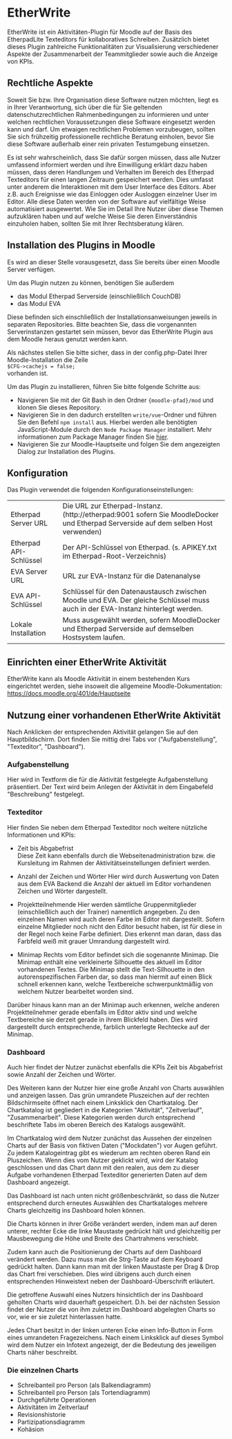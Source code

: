 # EtherWrite
EtherWrite ist ein Aktivitäten-Plugin für Moodle auf der Basis des EtherpadLite Texteditors für kollaboratives Schreiben. Zusätzlich bietet dieses Plugin zahlreiche Funktionalitäten zur Visualisierung verschiedener Aspekte der Zusammenarbeit der Teammitglieder sowie auch die Anzeige von KPIs.  

## Rechtliche Aspekte

Soweit Sie bzw. Ihre Organisation diese Software nutzen möchten, liegt es in Ihrer Verantwortung, sich über die für Sie geltenden datenschutzrechtlichen Rahmenbedingungen zu informieren und unter welchen rechtlichen Voraussetzungen diese Software eingesetzt werden kann und darf. Um etwaigen rechtlichen Problemen vorzubeugen, sollten Sie sich frühzeitig professionelle rechtliche Beratung einholen, bevor Sie diese Software außerhalb einer rein privaten Testumgebung einsetzen.  

Es ist sehr wahrscheinlich, dass Sie dafür sorgen müssen, dass alle Nutzer umfassend informiert werden und ihre Einwilligung erklärt dazu haben müssen, dass deren Handlungen und Verhalten im Bereich des Etherpad Texteditors für einen langen Zeitraum gespeichert werden. Dies umfasst unter anderem die Interaktionen mit dem User Interface des Editors. Aber z.B. auch Ereignisse wie das Einloggen oder Ausloggen einzelner User im Editor. Alle diese Daten werden von der Software auf vielfältige Weise automatisiert ausgewertet. Wie Sie im Detail Ihre Nutzer über diese Themen aufzuklären haben und auf welche Weise Sie deren Einverständnis einzuholen haben, sollten Sie mit Ihrer Rechtsberatung klären. 



## Installation des Plugins in Moodle
Es wird an dieser Stelle vorausgesetzt, dass Sie bereits über einen Moodle Server verfügen. 

Um das Plugin nutzen zu können, benötigen Sie außerdem 

* das Modul Etherpad Serverside (einschließlich CouchDB)
* das Modul EVA

Diese befinden sich einschließlich der Installationsanweisungen jeweils in separaten Repositories. Bitte beachten Sie, dass die vorgenannten Serverinstanzen gestartet sein müssen, bevor das EtherWrite Plugin aus dem Moodle heraus genutzt werden kann. 

Als nächstes stellen Sie bitte sicher, dass in der config.php-Datei Ihrer Moodle-Installation die Zeile  
`$CFG->cachejs = false;`  
vorhanden ist. 

Um das Plugin zu installieren, führen Sie bitte folgende Schritte aus:
* Navigieren Sie mit der Git Bash in den Ordner `{moodle-pfad}/mod` und klonen Sie dieses Repository.
* Navigieren Sie in den dadurch erstellten `write/vue`-Ordner und führen Sie den Befehl `npm install` aus. Hierbei werden alle benötigten JavaScript-Module durch den `Node Package Manager` installiert. Mehr informationen zum Package Manager finden Sie [hier](https://www.npmjs.com/).
* Navigieren Sie zur Moodle-Hauptseite und folgen Sie dem angezeigten Dialog zur Installation des Plugins.

## Konfiguration
Das Plugin verwendet die folgenden Konfigurationseinstellungen:
<table>
    <tr>
        <td>Etherpad Server URL</td>
        <td>Die URL zur Etherpad-Instanz. (http://etherpad:9001 sofern Sie MoodleDocker und Etherpad Serverside auf dem selben Host verwenden)</td>
    </tr>
    <tr>
        <td>Etherpad API-Schlüssel</td>
        <td>Der API-Schlüssel von Etherpad. (s. APIKEY.txt im Etherpad-Root-Verzeichnis)</td>
    </tr>
    <tr>
        <td>EVA Server URL</td>
        <td>URL zur EVA-Instanz für die Datenanalyse</td>
    </tr>
    <tr>
        <td>EVA API-Schlüssel</td>
        <td>Schlüssel für den Datenaustausch zwischen Moodle und EVA. Der gleiche Schlüssel muss auch in der EVA-Instanz hinterlegt werden.</td>
    </tr>
    <tr>
        <td>Lokale Installation</td>
        <td>Muss ausgewählt werden, sofern MoodleDocker und Etherpad Serverside auf demselben Hostsystem laufen.</td>
    </tr>
</table>

## Einrichten einer EtherWrite Aktivität

EtherWrite kann als Moodle Aktivität in einem bestehenden Kurs eingerichtet werden, siehe insoweit die allgemeine Moodle-Dokumentation:  https://docs.moodle.org/401/de/Hauptseite



## Nutzung einer vorhandenen EtherWrite Aktivität

Nach Anklicken der entsprechenden Aktivität gelangen Sie auf den Hauptbildschirm. Dort finden Sie mittig drei Tabs vor ("Aufgabenstellung", "Texteditor", "Dashboard"). 

### Aufgabenstellung
Hier wird in Textform die für die Aktivität festgelegte Aufgabenstellung präsentiert. Der Text wird beim Anlegen der Aktivität in dem Eingabefeld "Beschreibung" festgelegt. 

### Texteditor
Hier finden Sie neben dem Etherpad Texteditor noch weitere nützliche Informationen und KPIs: 
* Zeit bis Abgabefrist  
Diese Zeit kann ebenfalls durch die Webseitenadministration bzw. die Kursleitung im Rahmen der Aktivitätseinstellungen definiert werden. 

* Anzahl der Zeichen und Wörter
Hier wird durch Auswertung von Daten aus dem EVA Backend die Anzahl der aktuell im Editor vorhandenen Zeichen und Wörter dargestellt. 

* Projektteilnehmende
Hier werden sämtliche Gruppenmitglieder (einschließlich auch der Trainer) namentlich angegeben. Zu den einzelnen Namen wird auch deren Farbe im Editor mit dargestellt. Sofern einzelne Mitglieder noch nicht den Editor besucht haben, ist für diese in der Regel noch keine Farbe definiert. Dies erkennt man daran, dass das Farbfeld weiß mit grauer Umrandung dargestellt wird. 

* Minimap
Rechts vom Editor befindet sich die sogenannte Minimap. Die Minimap enthält eine verkleinerte Silhouette des aktuell im Editor vorhandenen Textes. Die Minimap stellt die Text-Silhouette in den autorenspezifischen Farben dar, so dass man hiermit auf einen Blick schnell erkennen kann, welche Textbereiche schwerpunktmäßig von welchem Nutzer bearbeitet worden sind.  

Darüber hinaus kann man an der Minimap auch erkennen, welche anderen Projektteilnehmer gerade ebenfalls im Editor aktiv sind und welche Textbereiche sie derzeit gerade in ihrem Blickfeld haben. Dies wird dargestellt durch entsprechende, farblich unterlegte Rechtecke auf der Minimap. 

### Dashboard
Auch hier findet der Nutzer zunächst ebenfalls die KPIs Zeit bis Abgabefrist sowie Anzahl der Zeichen und Wörter.  

Des Weiteren kann der Nutzer hier eine große Anzahl von Charts auswählen und anzeigen lassen. Das grün umrandete Pluszeichen auf der rechten Bildschirmseite öffnet nach einem Linksklick den Chartkatalog. Der Chartkatalog ist gegliedert in die Kategorien "Aktivität", "Zeitverlauf", "Zusammenarbeit". Diese Kategorien werden durch entsprechend beschriftete Tabs im oberen Bereich des Katalogs ausgewählt. 

Im Chartkatalog wird dem Nutzer zunächst das Aussehen der einzelnen Charts auf der Basis von fiktiven Daten ("Mockdaten") vor Augen geführt. Zu jedem Katalogeintrag gibt es wiederum am rechten oberen Rand ein Pluszeichen. Wenn dies vom Nutzer geklickt wird, wird der Katalog geschlossen und das Chart dann mit den realen, aus dem zu dieser Aufgabe vorhandenen Etherpad Texteditor generierten Daten auf dem Dashboard angezeigt.  

Das Dashboard ist nach unten nicht größenbeschränkt, so dass die Nutzer entsprechend durch erneutes Auswählen des Chartkataloges mehrere Charts gleichzeitig ins Dashboard holen können. 

Die Charts können in ihrer Größe verändert werden, indem man auf deren unterer, rechter Ecke die linke Maustaste gedrückt hält und gleichzeitig per Mausbewegung die Höhe und Breite des Chartrahmens verschiebt.  

Zudem kann auch die Positionierung der Charts auf dem Dashboard verändert werden. Dazu muss man die Strg-Taste auf dem Keyboard gedrückt halten. Dann kann man mit der linken Maustaste per Drag & Drop das Chart frei verschieben. Dies wird übrigens auch durch einen entsprechenden Hinweistext neben der Dashboard-Überschrift erläutert. 

Die getroffene Auswahl eines Nutzers hinsichtlich der ins Dashboard geholten Charts wird dauerhaft gespeichert. D.h. bei der nächsten Session findet der Nutzer die von ihm zuletzt im Dashboard abgelegten Charts so vor, wie er sie zuletzt hinterlassen hatte. 

Jedes Chart besitzt in der linken unteren Ecke einen Info-Button in Form eines umrandeten Fragezeichens. Nach einem Linksklick auf dieses Symbol wird dem Nutzer ein Infotext angezeigt, der die Bedeutung des jeweiligen Charts näher beschreibt. 

### Die einzelnen Charts
* Schreibanteil pro Person (als Balkendiagramm)
* Schreibanteil pro Person (als Tortendiagramm)
* Durchgeführte Operationen
* Aktivitäten im Zeitverlauf
* Revisionshistorie
* Partizipationsdiagramm
* Kohäsion

